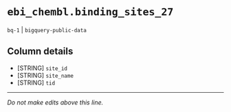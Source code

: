 # `ebi_chembl.binding_sites_27`
`bq-1` | `bigquery-public-data`

## Column details
* [STRING]    `site_id`
* [STRING]    `site_name`
* [STRING]    `tid`

-------------------------------------------------------------------------------
*Do not make edits above this line.*
